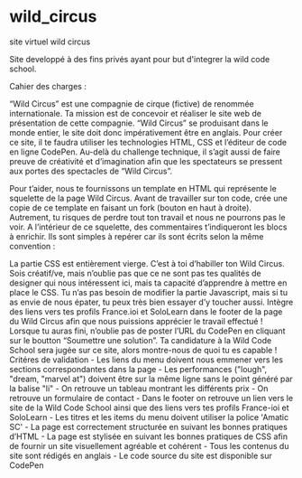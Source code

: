 # wild_circus
site virtuel wild circus

Site developpé à des fins privés ayant pour but d'integrer la wild code school.

Cahier des charges :

“Wild Circus” est une compagnie de cirque (fictive) de renommée internationale. 
Ta mission est de concevoir et réaliser le site web de présentation de cette compagnie. “Wild Circus” se produisant dans le monde entier, le site doit donc impérativement être en anglais. Pour créer ce site, il te faudra utiliser les technologies HTML, CSS et l’éditeur de code en ligne CodePen.
Au-delà du challenge technique, il s’agit aussi de faire preuve de créativité et d’imagination afin que les spectateurs se pressent aux portes des spectacles de “Wild Circus”.

Pour t’aider, nous te fournissons un template en HTML qui représente le squelette de la page Wild Circus. Avant de travailler sur ton code, crée une copie de ce template en faisant un fork (bouton en haut à droite). Autrement, tu risques de perdre tout ton travail et nous ne pourrons pas le voir. A l’intérieur de ce squelette, des commentaires t’indiqueront les blocs à enrichir. Ils sont simples à repérer car ils sont écrits selon la même convention :
<!-- TODO: faire quelque chose --!>

La partie CSS est entièrement vierge. C’est à toi d’habiller ton Wild Circus. Sois créatif/ve, mais n’oublie pas que ce ne sont pas tes qualités de designer qui nous intéressent ici, mais ta capacité d’apprendre à mettre en place le CSS. Tu n’as pas besoin de modifier la partie Javascript, mais si tu as envie de nous épater, tu peux très bien essayer d’y toucher aussi.
Intègre des liens vers tes profils France.ioi et SoloLearn dans le footer de la page du Wild Circus afin que nous puissions apprécier le travail effectué !
Lorsque tu auras fini, n’oublie pas de poster l’URL du CodePen en cliquant sur le boutton “Soumettre une solution”. Ta candidature à la Wild Code School sera jugée sur ce site, alors montre-nous de quoi tu es capable !

Critéres de validation
- Les liens du menu doivent nous emmener vers les sections correspondantes dans la page
- Les performances ("lough", "dream, "marvel at") doivent être sur la même ligne sans le point généré par la balise "li"
- On retrouve un tableau montrant les différents prix
- On retrouve un formulaire de contact
- Dans le footer on retrouve un lien vers le site de la Wild Code School ainsi que des liens vers tes profils France-ioi et SoloLearn
- Les titres et les items du menu doivent utiliser la police 'Amatic SC'
- La page est correctement structurée en suivant les bonnes pratiques d’HTML
- La page est stylisée en suivant les bonnes pratiques de CSS afin de fournir un site visuellement agréable et cohérent
- Tous les contenus du site sont rédigés en anglais
- Le code source du site est disponible sur CodePen
